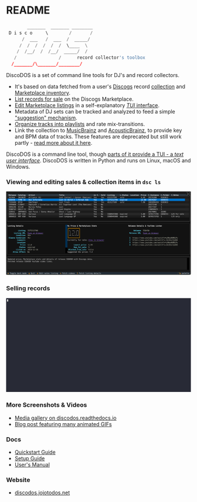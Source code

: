 # README

```python
        _______  _______ ________
 D i s c o     \        /       /
      /  ___   /  ___  /  _____/
     /  /  /  /  /  /  \____  \
    /  /__/  /  /__/  _____/  /
   /                /      record collector's toolbox
  /_______/\_______/________/
```

DiscoDOS is a set of command line tools for DJ's and record collectors.

- It's based on data fetched from a user's [Discogs](https://www.discogs.com) record [collection](https://support.discogs.com/hc/en-us/articles/360007331534-How-Does-The-Collection-Feature-Work-) and [Marketplace inventory](https://support.discogs.com/hc/en-us/categories/360000845253-Selling-on-Discogs).
- [List records for sale](https://discodos.readthedocs.io/en/latest/MANUAL.html#the-sell-command) on the Discogs Marketplace.
- [Edit Marketplace listings](https://discodos.readthedocs.io/en/latest/MANUAL.html#the-ls-tui-command) in a self-explanatory [_TUI_ interface](https://discodos.readthedocs.io/en/latest/MANUAL.html#the-ls-tui-command).
- Metadata of DJ sets can be tracked and analyzed to feed a simple ["suggestion" mechanism](https://discodos.readthedocs.io/en/latest/MANUAL.html#the-suggest-command).
- [Organize tracks into playlists](https://discodos.readthedocs.io/en/latest/MANUAL.html#the-mix-command) and rate mix-transitions.
- Link the collection to [MusicBrainz](https://musicbrainz.org) and [AcousticBrainz](https://acousticbrainz.org), to provide key and BPM data of tracks. These features are deprecated but still work partly - [read more about it here](https://discodos.readthedocs.io/en/latest/MANUAL.html#acousticbrainz-support-is-deprecated).

DiscoDOS is a command line tool, though [parts of it provide a TUI - a _text user interface_](https://discodos.readthedocs.io/en/latest/MANUAL.html#the-ls-tui-command). DiscoDOS is written in Python and runs on Linux, macOS and Windows.

### Viewing and editing sales & collection items in `dsc ls`

![dsc ls full screen](sphinx/source/_static/ls-default-full-screen.png)

### Selling records

![dsc sell](sphinx/source/_static/sell.gif)

### More Screenshots & Videos

- [Media gallery on discodos.readthedocs.io](https://discodos.readthedocs.io/en/latest/VIDEO_TUTORIALS.html)
- [Blog post featuring many animated GIFs](https://blog.jojotodos.net/discodos3)

### Docs

- [Quickstart Guide](https://discodos.readthedocs.io/en/latest/QUICKSTART.html)
- [Setup Guide](https://discodos.readthedocs.io/en/latest/INSTALLATION.html)
- [User's Manual](https://discodos.readthedocs.io/en/latest/MANUAL.html)

### Website

- [discodos.jojotodos.net](https://discodos.jojotodos.net)
